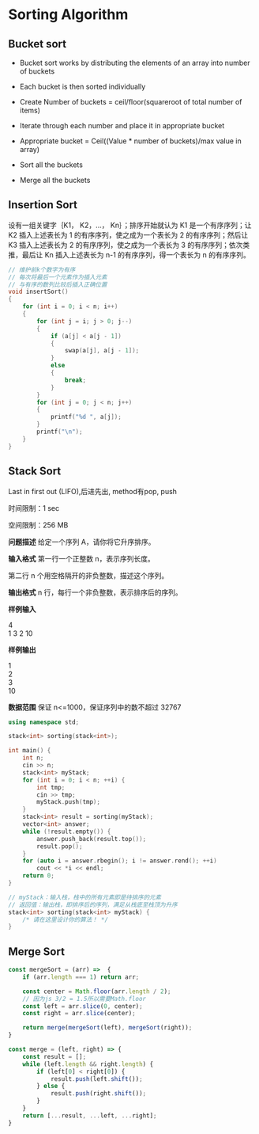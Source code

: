 # Sorting Algorithm

## Bucket sort

- Bucket sort works by distributing the elements of an array into number of buckets
- Each bucket is then sorted individually

- Create Number of buckets = ceil/floor(squareroot of total number of items)
- Iterate through each number and place it in appropriate bucket
- Appropriate bucket = Ceil((Value * number of buckets)/max value in array)
- Sort all the buckets
- Merge all the buckets

## Insertion Sort

设有一组关键字｛K1， K2，…， Kn｝；排序开始就认为 K1 是一个有序序列；让 K2 插入上述表长为 1 的有序序列，使之成为一个表长为 2 的有序序列；然后让 K3 插入上述表长为 2 的有序序列，使之成为一个表长为 3 的有序序列；依次类推，最后让 Kn 插入上述表长为 n-1 的有序序列，得一个表长为 n 的有序序列。

```cpp
// 维护前k个数字为有序
// 每次将最后一个元素作为插入元素
// 与有序的数列比较后插入正确位置
void insertSort()
{
	for (int i = 0; i < n; i++)
	{
		for (int j = i; j > 0; j--)
		{
			if (a[j] < a[j - 1])
			{
				swap(a[j], a[j - 1]);
			}
			else
			{
				break;
			}
		}
		for (int j = 0; j < n; j++)
		{
			printf("%d ", a[j]);
		}
		printf("\n");
	}
}
```
## Stack Sort

Last in first out (LIFO),后进先出, method有pop, push

时间限制：1 sec

空间限制：256 MB

**问题描述**
给定一个序列 A，请你将它升序排序。

**输入格式**
第一行一个正整数 n，表示序列长度。

第二行 n 个用空格隔开的非负整数，描述这个序列。

**输出格式**
n 行，每行一个非负整数，表示排序后的序列。

**样例输入**
<Codeblock>
<p>
4<br>
1 3 2 10<br>
</p>
</Codeblock>

**样例输出**
<Codeblock>
<p>
1<br>
2<br>
3<br>
10<br>
</p>
</Codeblock>

**数据范围**
保证 n<=1000，保证序列中的数不超过 32767

```cpp
using namespace std;

stack<int> sorting(stack<int>);

int main() {
    int n;
    cin >> n;
    stack<int> myStack;
    for (int i = 0; i < n; ++i) {
        int tmp;
        cin >> tmp;
        myStack.push(tmp);
    }
    stack<int> result = sorting(myStack);
    vector<int> answer;
    while (!result.empty()) {
        answer.push_back(result.top());
        result.pop();
    }
    for (auto i = answer.rbegin(); i != answer.rend(); ++i)
        cout << *i << endl;
    return 0;
}

// myStack：输入栈，栈中的所有元素即是待排序的元素
// 返回值：输出栈，即排序后的序列，满足从栈底至栈顶为升序
stack<int> sorting(stack<int> myStack) {
    /* 请在这里设计你的算法！ */
}
```


## Merge Sort

```js
const mergeSort = (arr) =>  {
	if (arr.length === 1) return arr;

	const center = Math.floor(arr.length / 2);
	// 因为js 3/2 = 1.5所以需要Math.floor
	const left = arr.slice(0, center);
	const right = arr.slice(center);

	return merge(mergeSort(left), mergeSort(right));
}

const merge = (left, right) => {
	const result = [];
	while (left.length && right.length) {
		if (left[0] < right[0]) {
			result.push(left.shift());
		} else {
			result.push(right.shift());
		}
	}
	return [...result, ...left, ...right];
}
```
